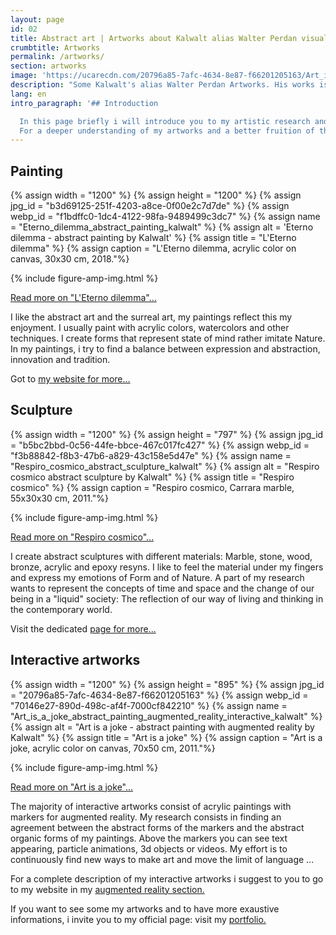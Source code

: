 ```yaml
---
layout: page
id: 02
title: Abstract art | Artworks about Kalwalt alias Walter Perdan visual artist.
crumbtitle: Artworks
permalink: /artworks/
section: artworks
image: 'https://ucarecdn.com/20796a85-7afc-4634-8e87-f66201205163/Art_is_a_joke_abstract_painting_augmented_reality_interactive_kalwalt.jpg'
description: "Some Kalwalt's alias Walter Perdan Artworks. His works is mainly focused on abstract art. For an exaustive list of artworks go to the attached link."
lang: en
intro_paragraph: '## Introduction

  In this page briefly i will introduce you to my artistic research and i will explain some fields in which i like to express with. It does not want to be an exhaustive explanation but rather a quick review of my main fields of expression.
  For a deeper understanding of my artworks and a better fruition of them, i suggest a visit to my official artistic website.'
---
```

## Painting

{% assign width = "1200" %}
{% assign height = "1200" %}
{% assign jpg_id = "b3d69125-251f-4203-a8ce-0f00e2c7d7de" %}
{% assign webp_id = "f1bdffc0-1dc4-4122-98fa-9489499c3dc7" %}
{% assign name = "Eterno_dilemma_abstract_painting_kalwalt" %}
{% assign alt = 'Eterno dilemma - abstract painting by Kalwalt' %}
{% assign title = "L'Eterno dilemma" %}
{% assign caption = "L'Eterno dilemma, acrylic color on canvas, 30x30 cm, 2018."%}

{% include figure-amp-img.html %}

<a href="https://www.walterperdan.com/en/artworks/painting/2018-painting/eterno-dilemma-en" >Read more on "L'Eterno dilemma"...</a>

I like the abstract art and the surreal art, my paintings reflect this my enjoyment.
I usually paint with acrylic colors, watercolors and other techniques. I create forms that represent state of mind rather imitate Nature. In my paintings, i try to find a balance between expression and abstraction, innovation and tradition.

Got to [my website for more...](https://www.walterperdan.com/en/artworks/painting/painting-intro)

## Sculpture

{% assign width = "1200" %}
{% assign height = "797" %}
{% assign jpg_id = "b5bc2bbd-0c56-44fe-bbce-467c017fc427" %}
{% assign webp_id = "f3b88842-f8b3-47b6-a829-43c158e5d47e" %}
{% assign name = "Respiro_cosmico_abstract_sculpture_kalwalt" %}
{% assign alt = "Respiro cosmico abstract sculpture by Kalwalt" %}
{% assign title = "Respiro cosmico" %}
{% assign caption = "Respiro cosmico, Carrara marble, 55x30x30 cm, 2011."%}

{% include figure-amp-img.html %}

<a href="https://www.walterperdan.com/en/artworks/sculpture/marble/respiro-cosmico-abstract-sculpture" >Read more on "Respiro cosmico"...</a>

I create abstract sculptures with different materials: Marble, stone, wood, bronze, acrylic and epoxy resyns.
I like to feel the material under my fingers and express my emotions of Form and of Nature. A part of my research wants to represent the concepts of time and space and the change of our being in a "liquid" society: The reflection of our way of living and thinking in the contemporary world.

Visit the dedicated [page for more...](https://www.walterperdan.com/en/artworks/sculpture/sculpture-intro)

## Interactive artworks

{% assign width = "1200" %}
{% assign height = "895" %}
{% assign jpg_id = "20796a85-7afc-4634-8e87-f66201205163" %}
{% assign webp_id = "70146e27-890d-498c-af4f-7000cf842210" %}
{% assign name = "Art_is_a_joke_abstract_painting_augmented_reality_interactive_kalwalt" %}
{% assign alt = "Art is a joke - abstract painting with augmented reality by Kalwalt" %}
{% assign title = "Art is a joke" %}
{% assign caption = "Art is a joke, acrylic color on canvas, 70x50 cm, 2011."%}

{% include figure-amp-img.html %}

<a href="https://www.walterperdan.com/en/artworks/painting/2018-painting/artisajoke-abstract-painting" >Read more on "Art is a joke"...</a>

The majority of interactive artworks consist of acrylic paintings with markers for augmented reality.
My research consists in finding an agreement between the abstract forms of the markers and
the abstract organic forms of my paintings. Above the markers you can see text appearing, particle animations, 3d objects or videos. My effort is to continuously find new ways to make art and move the limit of language ...

For a complete description of my interactive artworks i suggest to you to go to my website in my [augmented reality section.](https://www.walterperdan.com/en/artworks/new-media/augmented-reality)

If you want to see some my artworks and to have more exaustive informations, i invite you to my official page: visit my [portfolio.](https://www.walterperdan.com/en/artworks/contemporary-art-portfolio)
